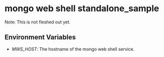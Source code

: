 mongo web shell standalone_sample
=================================
Note: This is not fleshed out yet.

Environment Variables
---------------------
* *MWS_HOST*: The hostname of the mongo web shell service.
